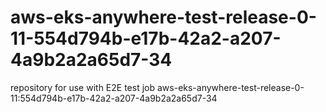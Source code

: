 # aws-eks-anywhere-test-release-0-11-554d794b-e17b-42a2-a207-4a9b2a2a65d7-34
repository for use with E2E test job aws-eks-anywhere-test-release-0-11:554d794b-e17b-42a2-a207-4a9b2a2a65d7-34
